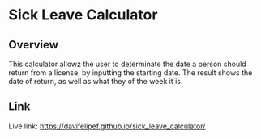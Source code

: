 # Sick Leave Calculator

## Overview
This calculator allowz the user to determinate the date a person should return from a license, by inputting the starting date. The result shows the date of return, as well as what they of the week it is.

## Link
Live link: https://davifelipef.github.io/sick_leave_calculator/
